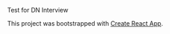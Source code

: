 Test for DN Interview

This project was bootstrapped with [Create React App](https://github.com/facebookincubator/create-react-app).